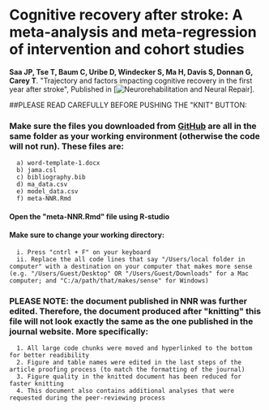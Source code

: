 # Cognitive recovery after stroke: A meta-analysis and meta-regression of intervention and cohort studies

**Saa JP, Tse T, Baum C, Uribe D, Windecker S, Ma H, Davis S, Donnan G, Carey T**. "Trajectory and factors impacting cognitive recovery in the first year after stroke", Published in [![*Neurorehabilitation and Neural Repair*](https://journals.sagepub.com/doi/full/10.1177/15459683211017501)].

##PLEASE READ CAREFULLY BEFORE PUSHING THE "KNIT" BUTTON:

### Make sure the files you downloaded from [GitHub](https://github.com/jpsaa/meta-analysis-cognition) are all in the same folder as your working environment (otherwise the code will not run). These files are:
      a) word-template-1.docx
      b) jama.csl
      c) bibliography.bib
      d) ma_data.csv
      e) model_data.csv
      f) meta-NNR.Rmd

#### Open the "meta-NNR.Rmd" file using R-studio
#### Make sure to change your working directory:
      i. Press "cntrl + F" on your keyboard
      ii. Replace the all code lines that say "/Users/local folder in computer" with a destination on your computer that makes more sense (e.g. "/Users/Guest/Desktop" OR "/Users/Guest/Downloads" for a Mac computer; and "C:/a/path/that/makes/sense" for Windows)

### PLEASE NOTE: the document published in NNR was further edited. Therefore, the document produced after "knitting" this file will not look exactly the same as the one published in the journal website. More specifically:
      1. All large code chunks were moved and hyperlinked to the bottom for better readibility
      2. Figure and table names were edited in the last steps of the article proofing process (to match the formatting of the journal)
      3. Figure quality in the knitted document has been reduced for faster knitting
      4. This document also contains additional analyses that were requested during the peer-reviewing process
